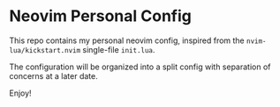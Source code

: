 # Neovim Personal Config

This repo contains my personal neovim config, inspired from the `nvim-lua/kickstart.nvim` single-file `init.lua`.

The configuration will be organized into a split config with separation of concerns at a later date.

Enjoy!
